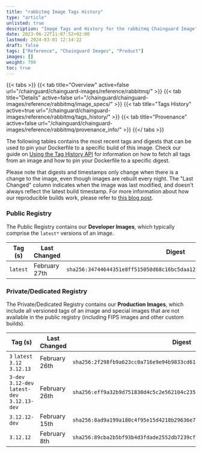 ```yaml
---
title: "rabbitmq Image Tags History"
type: "article"
unlisted: true
description: "Image Tags and History for the rabbitmq Chainguard Image"
date: 2023-06-22T11:07:52+02:00
lastmod: 2024-03-01 12:14:22
draft: false
tags: ["Reference", "Chainguard Images", "Product"]
images: []
weight: 700
toc: true
---
```


{{< tabs >}}
{{< tab title="Overview" active=false url="/chainguard/chainguard-images/reference/rabbitmq/" >}}
{{< tab title="Details" active=false url="/chainguard/chainguard-images/reference/rabbitmq/image_specs/" >}}
{{< tab title="Tags History" active=true url="/chainguard/chainguard-images/reference/rabbitmq/tags_history/" >}}
{{< tab title="Provenance" active=false url="/chainguard/chainguard-images/reference/rabbitmq/provenance_info/" >}}
{{</ tabs >}}

The following tables contains the most recent tags and digests that can be used to pin your Dockerfile to a specific build of this image. Check our guide on [Using the Tag History API](/chainguard/chainguard-images/using-the-tag-history-api/) for information on how to fetch all tags from an image and how to pin your Dockerfile to a specific digest.

Please note that digests and timestamps only change when there is a change to the image, even though images are rebuilt every night. The "Last Changed" column indicates when the image was last modified, and doesn't always reflect the latest build timestamp. For more information about how our reproducible builds work, please refer to [this blog post](https://www.chainguard.dev/unchained/reproducing-chainguards-reproducible-image-builds).

### Public Registry
The Public Registry contains our **Developer Images**, which typically comprise the `latest*` versions of an image.

| Tag (s)   | Last Changed  | Digest                                                                    |
|-----------|---------------|---------------------------------------------------------------------------|
|  `latest` | February 27th | `sha256:34744644351e8ff515050d68c16bc5daa12a0b349d2dbd701e00029dbd0309de` |


### Private/Dedicated Registry
The Private/Dedicated Registry contains our **Production Images**, which include all versioned tags of an image and special images that are not available in the public registry (including FIPS images and other custom builds).

| Tag (s)                                        | Last Changed  | Digest                                                                    |
|------------------------------------------------|---------------|---------------------------------------------------------------------------|
|  `3` `latest` `3.12` `3.12.13`                 | February 26th | `sha256:2f298fb9a623cc0a716e9e94b9833cd61713ecefd5a1fb8761ea746574bec81b` |
|  `3-dev` `3.12-dev` `latest-dev` `3.12.13-dev` | February 26th | `sha256:eff9a32b9d751830d4c5c2e562104c235a926dbacf82330bdb029db472eee53c` |
|  `3.12.12-dev`                                 | February 15th | `sha256:8ad9a199a180c4f95e15d4218b29636e7b7704311b8d9349efce4df33f1d4e40` |
|  `3.12.12`                                     | February 8th  | `sha256:89cba2b5bf93b4d3fdade2552db7239cf465ce49d0a7a12b1e279f344e49b0f0` |

